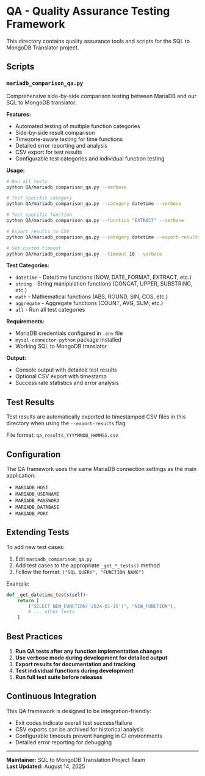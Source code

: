 # QA - Quality Assurance Testing Framework

This directory contains quality assurance tools and scripts for the SQL to MongoDB Translator project.

## Scripts

### `mariadb_comparison_qa.py`
Comprehensive side-by-side comparison testing between MariaDB and our SQL to MongoDB translator.

**Features:**
- Automated testing of multiple function categories
- Side-by-side result comparison
- Timezone-aware testing for time functions
- Detailed error reporting and analysis
- CSV export for test results
- Configurable test categories and individual function testing

**Usage:**
```bash
# Run all tests
python QA/mariadb_comparison_qa.py --verbose

# Test specific category
python QA/mariadb_comparison_qa.py --category datetime --verbose

# Test specific function
python QA/mariadb_comparison_qa.py --function "EXTRACT" --verbose

# Export results to CSV
python QA/mariadb_comparison_qa.py --category datetime --export-results

# Set custom timeout
python QA/mariadb_comparison_qa.py --timeout 10 --verbose
```

**Test Categories:**
- `datetime` - Date/time functions (NOW, DATE_FORMAT, EXTRACT, etc.)
- `string` - String manipulation functions (CONCAT, UPPER, SUBSTRING, etc.) 
- `math` - Mathematical functions (ABS, ROUND, SIN, COS, etc.)
- `aggregate` - Aggregate functions (COUNT, AVG, SUM, etc.)
- `all` - Run all test categories

**Requirements:**
- MariaDB credentials configured in `.env` file
- `mysql-connector-python` package installed
- Working SQL to MongoDB translator

**Output:**
- Console output with detailed test results
- Optional CSV export with timestamp
- Success rate statistics and error analysis

## Test Results

Test results are automatically exported to timestamped CSV files in this directory when using the `--export-results` flag.

File format: `qa_results_YYYYMMDD_HHMMSS.csv`

## Configuration

The QA framework uses the same MariaDB connection settings as the main application:
- `MARIADB_HOST`
- `MARIADB_USERNAME` 
- `MARIADB_PASSWORD`
- `MARIADB_DATABASE`
- `MARIADB_PORT`

## Extending Tests

To add new test cases:

1. Edit `mariadb_comparison_qa.py`
2. Add test cases to the appropriate `_get_*_tests()` method
3. Follow the format: `("SQL QUERY", "FUNCTION_NAME")`

Example:
```python
def _get_datetime_tests(self):
    return [
        ("SELECT NEW_FUNCTION('2024-01-15')", "NEW_FUNCTION"),
        # ... other tests
    ]
```

## Best Practices

1. **Run QA tests after any function implementation changes**
2. **Use verbose mode during development for detailed output**
3. **Export results for documentation and tracking**
4. **Test individual functions during development**
5. **Run full test suite before releases**

## Continuous Integration

This QA framework is designed to be integration-friendly:
- Exit codes indicate overall test success/failure
- CSV exports can be archived for historical analysis
- Configurable timeouts prevent hanging in CI environments
- Detailed error reporting for debugging

---

**Maintainer:** SQL to MongoDB Translation Project Team  
**Last Updated:** August 14, 2025
